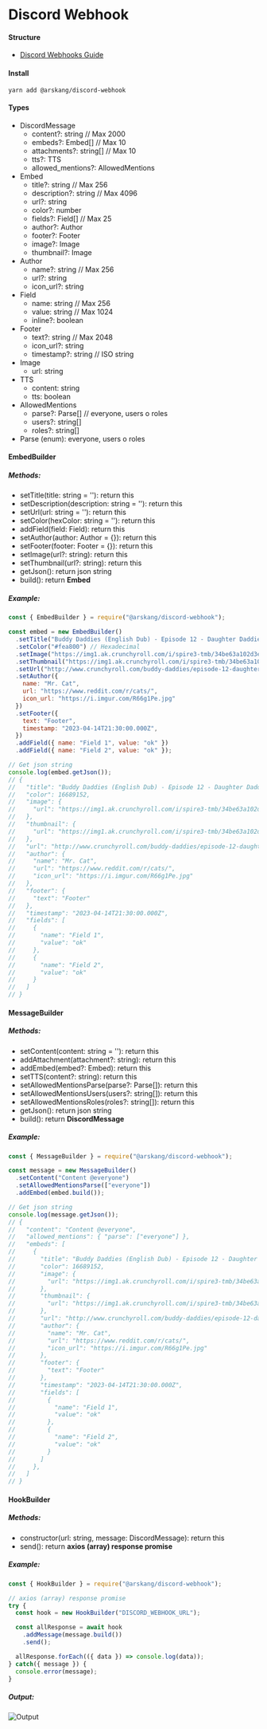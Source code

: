 # Discord Webhook

#### Structure
- [Discord Webhooks Guide](https://birdie0.github.io/discord-webhooks-guide/discord_webhook.html)

#### Install
```
yarn add @arskang/discord-webhook
```

#### Types

- DiscordMessage
  - content?: string // Max 2000
  - embeds?: Embed[] // Max 10
  - attachments?: string[] // Max 10
  - tts?: TTS
  - allowed_mentions?: AllowedMentions
- Embed
  - title?: string // Max 256
  - description?: string // Max 4096
  - url?: string
  - color?: number
  - fields?: Field[] // Max 25
  - author?: Author
  - footer?: Footer
  - image?: Image
  - thumbnail?: Image
- Author
  - name?: string // Max 256
  - url?: string
  - icon_url?: string
- Field
  - name: string // Max 256
  - value: string // Max 1024
  - inline?: boolean
- Footer
  - text?: string // Max 2048
  - icon_url?: string
  - timestamp?: string // ISO string
- Image
  - url: string
- TTS
  - content: string
  - tts: boolean
- AllowedMentions
  - parse?: Parse[] // everyone, users o roles
  - users?: string[]
  - roles?: string[]
- Parse (enum): everyone, users o roles

#### EmbedBuilder

##### Methods:

- setTitle(title: string = ''): return this
- setDescription(description: string = ''): return this
- setUrl(url: string = ''): return this
- setColor(hexColor: string = ''): return this
- addField(field: Field): return this
- setAuthor(author: Author = {}): return this
- setFooter(footer: Footer = {}): return this
- setImage(url?: string): return this
- setThumbnail(url?: string): return this
- getJson(): return json string
- build(): return **Embed**

##### Example:

```js
const { EmbedBuilder } = require("@arskang/discord-webhook");

const embed = new EmbedBuilder()
  .setTitle("Buddy Daddies (English Dub) - Episode 12 - Daughter Daddies")
  .setColor("#fea800") // Hexadecimal
  .setImage("https://img1.ak.crunchyroll.com/i/spire3-tmb/34be63a102d3e6947dfbcc477d99074f1681503912_thumb.jpg")
  .setThumbnail("https://img1.ak.crunchyroll.com/i/spire3-tmb/34be63a102d3e6947dfbcc477d99074f1681503912_thumb.jpg")
  .setUrl("http://www.crunchyroll.com/buddy-daddies/episode-12-daughter-daddies-896284")
  .setAuthor({
    name: "Mr. Cat",
    url: "https://www.reddit.com/r/cats/",
    icon_url: "https://i.imgur.com/R66g1Pe.jpg"
  })
  .setFooter({
    text: "Footer",
    timestamp: "2023-04-14T21:30:00.000Z",
  })
  .addField({ name: "Field 1", value: "ok" })
  .addField({ name: "Field 2", value: "ok" });

// Get json string
console.log(embed.getJson());
// {
//   "title": "Buddy Daddies (English Dub) - Episode 12 - Daughter Daddies",
//   "color": 16689152,
//   "image": {
//     "url": "https://img1.ak.crunchyroll.com/i/spire3-tmb/34be63a102d3e6947dfbcc477d99074f1681503912_thumb.jpg"
//   },
//   "thumbnail": {
//     "url": "https://img1.ak.crunchyroll.com/i/spire3-tmb/34be63a102d3e6947dfbcc477d99074f1681503912_thumb.jpg"
//   },
//   "url": "http://www.crunchyroll.com/buddy-daddies/episode-12-daughter-daddies-896284",
//   "author": {
//     "name": "Mr. Cat",
//     "url": "https://www.reddit.com/r/cats/",
//     "icon_url": "https://i.imgur.com/R66g1Pe.jpg"
//   },
//   "footer": {
//     "text": "Footer"
//   },
//   "timestamp": "2023-04-14T21:30:00.000Z",
//   "fields": [
//     {
//       "name": "Field 1",
//       "value": "ok"
//     },
//     {
//       "name": "Field 2",
//       "value": "ok"
//     }
//   ]
// }
```

#### MessageBuilder

##### Methods:

- setContent(content: string = ''): return this
- addAttachment(attachment?: string): return this
- addEmbed(embed?: Embed): return this
- setTTS(content?: string): return this
- setAllowedMentionsParse(parse?: Parse[]): return this
- setAllowedMentionsUsers(users?: string[]): return this
- setAllowedMentionsRoles(roles?: string[]): return this
- getJson(): return json string
- build(): return **DiscordMessage**

##### Example:

```js
const { MessageBuilder } = require("@arskang/discord-webhook");

const message = new MessageBuilder()
  .setContent("Content @everyone")
  .setAllowedMentionsParse(["everyone"])
  .addEmbed(embed.build());

// Get json string
console.log(message.getJson());
// {
//   "content": "Content @everyone",
//   "allowed_mentions": { "parse": ["everyone"] },
//   "embeds": [
//     {
//       "title": "Buddy Daddies (English Dub) - Episode 12 - Daughter Daddies",
//       "color": 16689152,
//       "image": {
//         "url": "https://img1.ak.crunchyroll.com/i/spire3-tmb/34be63a102d3e6947dfbcc477d99074f1681503912_thumb.jpg"
//       },
//       "thumbnail": {
//         "url": "https://img1.ak.crunchyroll.com/i/spire3-tmb/34be63a102d3e6947dfbcc477d99074f1681503912_thumb.jpg"
//       },
//       "url": "http://www.crunchyroll.com/buddy-daddies/episode-12-daughter-daddies-896284",
//       "author": {
//         "name": "Mr. Cat",
//         "url": "https://www.reddit.com/r/cats/",
//         "icon_url": "https://i.imgur.com/R66g1Pe.jpg"
//       },
//       "footer": {
//         "text": "Footer"
//       },
//       "timestamp": "2023-04-14T21:30:00.000Z",
//       "fields": [
//         {
//           "name": "Field 1",
//           "value": "ok"
//         },
//         {
//           "name": "Field 2",
//           "value": "ok"
//         }
//       ]
//     },
//   ]
// }
```

#### HookBuilder

##### Methods:

- constructor(url: string, message: DiscordMessage): return this
- send(): return **axios (array) response promise**

##### Example:

```js
const { HookBuilder } = require("@arskang/discord-webhook");

// axios (array) response promise
try {
  const hook = new HookBuilder("DISCORD_WEBHOOK_URL");

  const allResponse = await hook
    .addMessage(message.build())
    .send();

  allResponse.forEach(({ data }) => console.log(data));
} catch({ message }) {
  console.error(message);
}
```

##### Output:

![Output](./assets/output.png)
